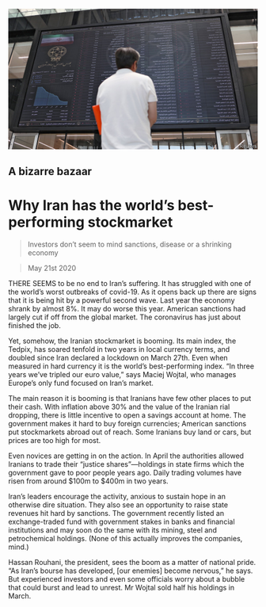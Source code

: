 ![](./images/20200523_MAP006_0.jpg)

## A bizarre bazaar

# Why Iran has the world’s best-performing stockmarket

> Investors don’t seem to mind sanctions, disease or a shrinking economy

> May 21st 2020

THERE SEEMS to be no end to Iran’s suffering. It has struggled with one of the world’s worst outbreaks of covid-19. As it opens back up there are signs that it is being hit by a powerful second wave. Last year the economy shrank by almost 8%. It may do worse this year. American sanctions had largely cut if off from the global market. The coronavirus has just about finished the job.

Yet, somehow, the Iranian stockmarket is booming. Its main index, the Tedpix, has soared tenfold in two years in local currency terms, and doubled since Iran declared a lockdown on March 27th. Even when measured in hard currency it is the world’s best-performing index. “In three years we’ve tripled our euro value,” says Maciej Wojtal, who manages Europe’s only fund focused on Iran’s market.

The main reason it is booming is that Iranians have few other places to put their cash. With inflation above 30% and the value of the Iranian rial dropping, there is little incentive to open a savings account at home. The government makes it hard to buy foreign currencies; American sanctions put stockmarkets abroad out of reach. Some Iranians buy land or cars, but prices are too high for most.

Even novices are getting in on the action. In April the authorities allowed Iranians to trade their “justice shares”—holdings in state firms which the government gave to poor people years ago. Daily trading volumes have risen from around $100m to $400m in two years.

Iran’s leaders encourage the activity, anxious to sustain hope in an otherwise dire situation. They also see an opportunity to raise state revenues hit hard by sanctions. The government recently listed an exchange-traded fund with government stakes in banks and financial institutions and may soon do the same with its mining, steel and petrochemical holdings. (None of this actually improves the companies, mind.)

Hassan Rouhani, the president, sees the boom as a matter of national pride. “As Iran’s bourse has developed, [our enemies] become nervous,” he says. But experienced investors and even some officials worry about a bubble that could burst and lead to unrest. Mr Wojtal sold half his holdings in March.